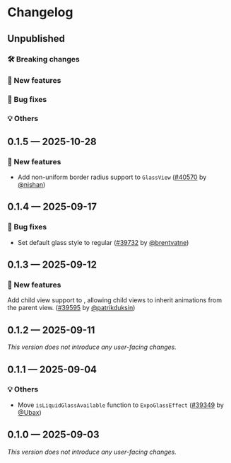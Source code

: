 # Changelog

## Unpublished

### 🛠 Breaking changes

### 🎉 New features

### 🐛 Bug fixes

### 💡 Others

## 0.1.5 — 2025-10-28

### 🎉 New features

- Add non-uniform border radius support to `GlassView` ([#40570](https://github.com/expo/expo/pull/40570) by [@nishan](https://github.com/intergalacticspacehighway))

## 0.1.4 — 2025-09-17

### 🐛 Bug fixes

- Set default glass style to regular ([#39732](https://github.com/expo/expo/pull/39732) by [@brentvatne](https://github.com/brentvatne))

## 0.1.3 — 2025-09-12

### 🎉 New features

Add child view support to <GlassView />, allowing child views to inherit animations from the parent view. ([#39595](https://github.com/expo/expo/pull/39595) by [@patrikduksin](https://github.com/patrikduksin))

## 0.1.2 — 2025-09-11

_This version does not introduce any user-facing changes._

## 0.1.1 — 2025-09-04

### 💡 Others

- Move `isLiquidGlassAvailable` function to `ExpoGlassEffect` ([#39349](https://github.com/expo/expo/pull/39349) by [@Ubax](https://github.com/Ubax))

## 0.1.0 — 2025-09-03

_This version does not introduce any user-facing changes._

